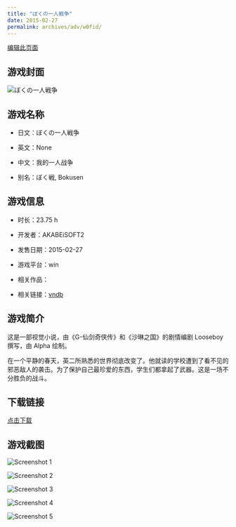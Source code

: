 ```yaml
---
title: "ぼくの一人戦争"
date: 2015-02-27
permalink: archives/adv/w0fid/
---
```

[编辑此页面](https://github.com/ACG-3/ADV3-source/blob/main/source/_posts/%E3%81%BC%E3%81%8F%E3%81%AE%E4%B8%80%E4%BA%BA%E6%88%A6%E4%BA%89.md)

## 游戏封面

![ぼくの一人戦争](https://pan.timero.xyz/d/onedrive/img_lib_001/%E3%81%BC%E3%81%8F%E3%81%AE%E4%B8%80%E4%BA%BA%E6%88%A6%E4%BA%89_cover.avif)


## 游戏名称

- 日文：ぼくの一人戦争
- 英文：None
- 中文：我的一人战争

- 别名：ぼく戦, Bokusen


## 游戏信息

- 时长：23.75 h
- 开发者：AKABEiSOFT2
- 发售日期：2015-02-27
- 游戏平台：win
- 相关作品：

- 相关链接：[vndb](https://vndb.org/v15797)


## 游戏简介

这是一部视觉小说，由《G-仙剑奇侠传》和《沙琳之国》的剧情编剧 Looseboy 撰写，由 Alpha 绘制。

在一个平静的春天，英二所熟悉的世界彻底改变了。他就读的学校遭到了看不见的邪恶敌人的袭击。为了保护自己最珍爱的东西，学生们都拿起了武器。这是一场不分胜负的战斗。




## 下载链接

[点击下载](https://pan.timero.xyz/onedrive/adv_lib_001/%E3%81%BC%E3%81%8F%E3%81%AE%E4%B8%80%E4%BA%BA%E6%88%A6%E4%BA%89)


## 游戏截图


![Screenshot 1](https://pan.timero.xyz/d/onedrive/img_lib_001/%E3%81%BC%E3%81%8F%E3%81%AE%E4%B8%80%E4%BA%BA%E6%88%A6%E4%BA%89_Screenshot_1.avif)

![Screenshot 2](https://pan.timero.xyz/d/onedrive/img_lib_001/%E3%81%BC%E3%81%8F%E3%81%AE%E4%B8%80%E4%BA%BA%E6%88%A6%E4%BA%89_Screenshot_2.avif)

![Screenshot 3](https://pan.timero.xyz/d/onedrive/img_lib_001/%E3%81%BC%E3%81%8F%E3%81%AE%E4%B8%80%E4%BA%BA%E6%88%A6%E4%BA%89_Screenshot_3.avif)

![Screenshot 4](https://pan.timero.xyz/d/onedrive/img_lib_001/%E3%81%BC%E3%81%8F%E3%81%AE%E4%B8%80%E4%BA%BA%E6%88%A6%E4%BA%89_Screenshot_4.avif)

![Screenshot 5](https://pan.timero.xyz/d/onedrive/img_lib_001/%E3%81%BC%E3%81%8F%E3%81%AE%E4%B8%80%E4%BA%BA%E6%88%A6%E4%BA%89_Screenshot_5.avif)


